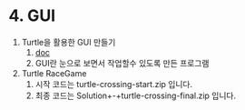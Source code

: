 # 4. GUI

1. Turtle을 활용한 GUI 만들기
    1. [doc](https://docs.python.org/3/library/turtle.html)
    2. GUI란 눈으로 보면서 작업할수 있도록 만든 프로그램
2. Turtle RaceGame
   1. 시작 코드는 turtle-crossing-start.zip 입니다.
   2. 최종 코드는 Solution+-+turtle-crossing-final.zip 입니다.